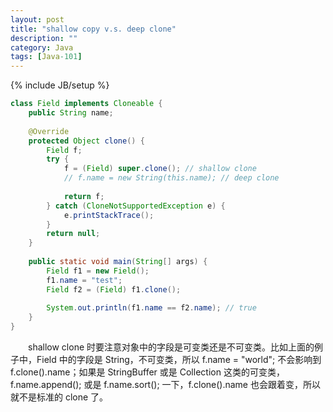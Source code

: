 ```yaml
---
layout: post
title: "shallow copy v.s. deep clone"
description: ""
category: Java
tags: [Java-101]
---
```

{% include JB/setup %}

```java
class Field implements Cloneable {  
	public String name;  
	  
	@Override  
	protected Object clone() {  
		Field f;  
		try {  
			f = (Field) super.clone(); // shallow clone  
			// f.name = new String(this.name); // deep clone  
			  
			return f;  
		} catch (CloneNotSupportedException e) {  
			e.printStackTrace();  
		}  
		return null;  
	}  
	
	public static void main(String[] args) {
		Field f1 = new Field();
		f1.name = "test";
		Field f2 = (Field) f1.clone();
		
		System.out.println(f1.name == f2.name); // true
	}
}  
```

　　shallow clone 时要注意对象中的字段是可变类还是不可变类。比如上面的例子中，Field 中的字段是 String，不可变类，所以 f.name = "world"; 不会影响到 f.clone().name；如果是 StringBuffer 或是 Collection 这类的可变类，f.name.append(); 或是 f.name.sort(); 一下，f.clone().name 也会跟着变，所以就不是标准的 clone 了。
